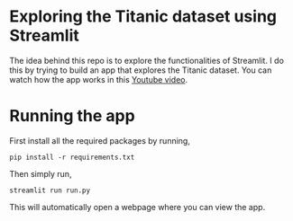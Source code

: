 # Exploring the Titanic dataset using Streamlit

The idea behind this repo is to explore the functionalities of Streamlit. I do this by trying to build an app that explores the Titanic dataset.
You can watch how the app works in this [Youtube video](https://youtu.be/EDMXb7ruB_c).



# Running the app
First install all the required packages by running,
```
pip install -r requirements.txt
```
Then simply run,
```
streamlit run run.py
```

This will automatically open a webpage where you can view the app.
